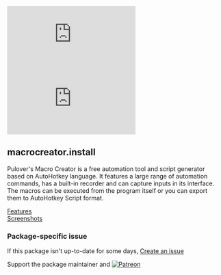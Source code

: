 [![](https://img.shields.io/chocolatey/v/macrocreator.install?color=green&label=macrocreator.install)](https://chocolatey.org/packages/macrocreator.install) [![](https://img.shields.io/chocolatey/dt/macrocreator.install)](https://chocolatey.org/packages/macrocreator.install)

## macrocreator.install
Pulover's Macro Creator is a free automation tool and script generator based on AutoHotkey language. 
It features a large range of automation commands, has a built-in recorder and can capture inputs in its interface. 
The macros can be executed from the program itself or you can export them to AutoHotkey Script format.

[Features](https://www.macrocreator.com/features/)  
[Screenshots](https://www.macrocreator.com/screenshots/)

### Package-specific issue
If this package isn't up-to-date for some days, [Create an issue](https://github.com/tunisiano187/Chocolatey-packages/issues/new/choose)

Support the package maintainer and [![Patreon](https://cdn.jsdelivr.net/gh/tunisiano187/Chocolatey-packages@d15c4e19c709e7148588d4523ffc6dd3cd3c7e5e/icons/patreon.png)](https://www.patreon.com/bePatron?u=39585820)
